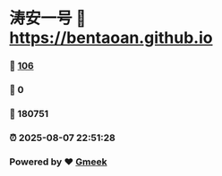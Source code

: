 # 涛安一号 :link: https://bentaoan.github.io 
### :page_facing_up: [106](https://bentaoan.github.io/tag.html) 
### :speech_balloon: 0 
### :hibiscus: 180751 
### :alarm_clock: 2025-08-07 22:51:28 
### Powered by :heart: [Gmeek](https://github.com/Meekdai/Gmeek)
